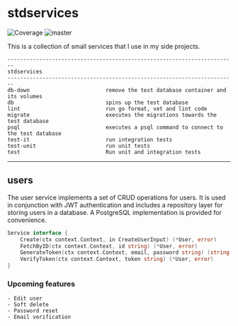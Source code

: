 # stdservices
![Coverage](https://img.shields.io/badge/Coverage-72.6%25-brightgreen)
![master](https://github.com/alesr/stdservices/actions/workflows/ci.yaml/badge.svg)


This is a collection of small services that I use in my side projects.

```
------------------------------------------------------------------------
stdservices
------------------------------------------------------------------------
db-down                        remove the test database container and its volumes
db                             spins up the test database
lint                           run go format, vet and lint code
migrate                        executes the migrations towards the test database
psql                           executes a psql command to connect to the test database
test-it                        run integration tests
test-unit                      run unit tests
test                           Run unit and integration tests
```
---
## users

The user service implements a set of CRUD operations for users. It is used in conjunction with JWT authentication and includes
a repository layer for storing users in a database. A PostgreSQL implementation is provided for convenience.

```go
Service interface {
    Create(ctx context.Context, in CreateUserInput) (*User, error)
    FetchByID(ctx context.Context, id string) (*User, error)
    GenerateToken(ctx context.Context, email, password string) (string, error)
    VerifyToken(ctx context.Context, token string) (*User, error)
}
```

### Upcoming features
    - Edit user
    - Soft delete
    - Password reset
    - Email verification
